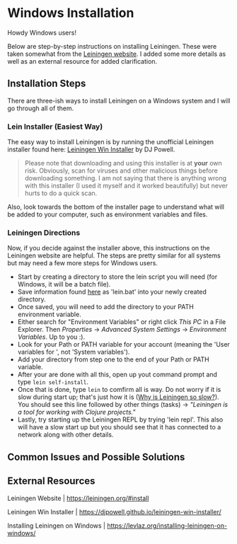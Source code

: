 # Windows Installation #

Howdy Windows users!

Below are step-by-step instructions on installing Leiningen. These were taken somewhat from the [Leiningen website](https://leiningen.org/#install). I added some more details as well as an external resource for added clarification.

## Installation Steps ##

There are three-ish ways to install Leiningen on a Windows system and I will go through all of them.

### Lein Installer (Easiest Way) ###

The easy way to install Leiningen is by running the unofficial Leiningen installer found here: [Leiningen Win Installer](https://djpowell.github.io/leiningen-win-installer/) by DJ Powell.

> Please note that downloading and using this installer is at **your** own risk. Obviously, scan for viruses and other malicious things before downloading something. I am not saying that there is anything wrong with this installer (I used it myself and it worked beautifully) but never hurts to do a quick scan.

Also, look towards the bottom of the installer page to understand what will be added to your computer, such as environment variables and files.

### Leiningen Directions ###

Now, if you decide against the installer above, this instructions on the Leiningen website are helpful. The steps are pretty similar for all systems but may need a few more steps for Windows users.

- Start by creating a directory to store the lein script you will need (for Windows, it will be a batch file).
- Save information found [here](https://raw.githubusercontent.com/technomancy/leiningen/stable/bin/lein.bat) as 'lein.bat' into your newly created directory.
- Once saved, you will need to add the directory to your PATH environment variable.
- Either search for "Environment Variables" or right click *This PC* in a File Explorer. Then *Properties* -> *Advanced System Settings* -> *Environment Variables*. Up to you :).
- Look for your Path or PATH variable for your account (meaning the 'User variables for <account>', not 'System variables').
- Add your directory from step one to the end of your Path or PATH variable.
- After your are done with all this, open up yout command prompt and type `lein self-install`.
- Once that is done, type `lein` to comfirm all is way. Do not worry if it is slow during start up; that's just how it is ([Why is Leiningen so slow?](https://stackoverflow.com/questions/25052212/why-is-leiningen-so-slow-when-it-starts)). You should see this line followed by other things (tasks) -> *"Leiningen is a tool for working with Clojure projects."*
- Lastly, try starting up the Leiningen REPL by trying 'lein repl'. This also will have a slow start up but you should see that it has connected to a network along with other details.

## Common Issues and Possible Solutions ##

## External Resources ##

Leiningen Website | https://leiningen.org/#install

Leiningen Win Installer | https://djpowell.github.io/leiningen-win-installer/

Installing Leiningen on Windows | https://levlaz.org/installing-leiningen-on-windows/
